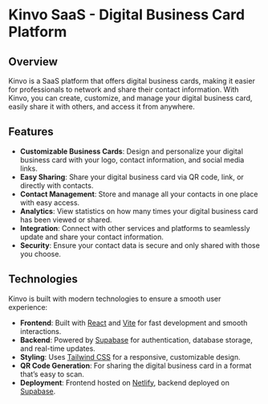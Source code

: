 # Kinvo SaaS - Digital Business Card Platform

## Overview

Kinvo is a SaaS platform that offers digital business cards, making it easier for professionals to network and share their contact information. With Kinvo, you can create, customize, and manage your digital business card, easily share it with others, and access it from anywhere.

## Features

- **Customizable Business Cards**: Design and personalize your digital business card with your logo, contact information, and social media links.
- **Easy Sharing**: Share your digital business card via QR code, link, or directly with contacts.
- **Contact Management**: Store and manage all your contacts in one place with easy access.
- **Analytics**: View statistics on how many times your digital business card has been viewed or shared.
- **Integration**: Connect with other services and platforms to seamlessly update and share your contact information.
- **Security**: Ensure your contact data is secure and only shared with those you choose.

## Technologies

Kinvo is built with modern technologies to ensure a smooth user experience:

- **Frontend**: Built with [React](https://reactjs.org/) and [Vite](https://vitejs.dev/) for fast development and smooth interactions.
- **Backend**: Powered by [Supabase](https://supabase.io/) for authentication, database storage, and real-time updates.
- **Styling**: Uses [Tailwind CSS](https://tailwindcss.com/) for a responsive, customizable design.
- **QR Code Generation**: For sharing the digital business card in a format that’s easy to scan.
- **Deployment**: Frontend hosted on [Netlify](https://www.netlify.com/), backend deployed on [Supabase](https://supabase.io/).



